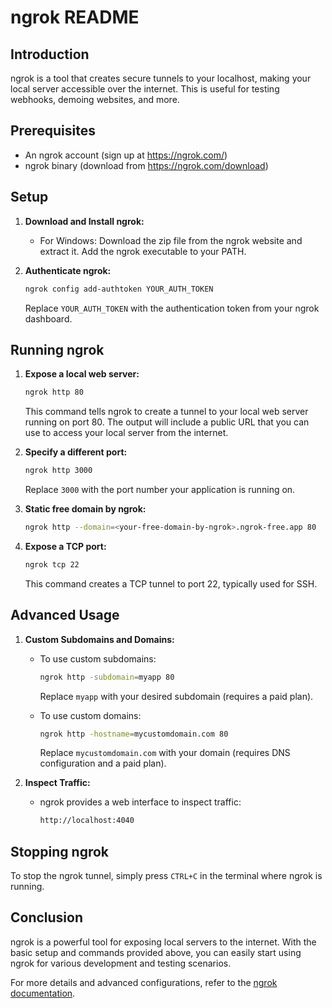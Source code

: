 # ngrok README

## Introduction
ngrok is a tool that creates secure tunnels to your localhost, making your local server accessible over the internet. This is useful for testing webhooks, demoing websites, and more.

## Prerequisites
- An ngrok account (sign up at https://ngrok.com/)
- ngrok binary (download from https://ngrok.com/download)

## Setup

1. **Download and Install ngrok:**

    - For Windows:
      Download the zip file from the ngrok website and extract it. Add the ngrok executable to your PATH.

2. **Authenticate ngrok:**
    ```bash
    ngrok config add-authtoken YOUR_AUTH_TOKEN
    ```
    Replace `YOUR_AUTH_TOKEN` with the authentication token from your ngrok dashboard.

## Running ngrok

1. **Expose a local web server:**

    ```bash
    ngrok http 80
    ```
    This command tells ngrok to create a tunnel to your local web server running on port 80. The output will include a public URL that you can use to access your local server from the internet.

2. **Specify a different port:**

    ```bash
    ngrok http 3000
    ```
    Replace `3000` with the port number your application is running on.

2. **Static free domain by ngrok:**
    ```bash
    ngrok http --domain=<your-free-domain-by-ngrok>.ngrok-free.app 80
    ```

4. **Expose a TCP port:**

    ```bash
    ngrok tcp 22
    ```
    This command creates a TCP tunnel to port 22, typically used for SSH.

## Advanced Usage

1. **Custom Subdomains and Domains:**
   - To use custom subdomains:
     ```bash
     ngrok http -subdomain=myapp 80
     ```
     Replace `myapp` with your desired subdomain (requires a paid plan).

   - To use custom domains:
     ```bash
     ngrok http -hostname=mycustomdomain.com 80
     ```
     Replace `mycustomdomain.com` with your domain (requires DNS configuration and a paid plan).

2. **Inspect Traffic:**
   - ngrok provides a web interface to inspect traffic:
     ```bash
     http://localhost:4040
     ```

## Stopping ngrok

To stop the ngrok tunnel, simply press `CTRL+C` in the terminal where ngrok is running.

## Conclusion

ngrok is a powerful tool for exposing local servers to the internet. With the basic setup and commands provided above, you can easily start using ngrok for various development and testing scenarios.

For more details and advanced configurations, refer to the [ngrok documentation](https://ngrok.com/docs).

